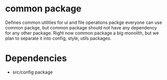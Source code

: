 # common package
Defines common utilities for ui and file operations packge
everyone can use common packge, but common package should not have any dependency for
any other package. Right now common package a big monolith, but we plan to separate it into config, 
style, utils packages.


# Dependencies
- src/config package